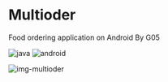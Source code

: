 # Multioder
Food ordering application on Android By G05

![java](https://img.shields.io/static/v1.svg?label=made%20with&message=Java&color=22b0e3&logo=Java&style=flat-square)
![android](https://img.shields.io/static/v1.svg?label=OS&message=Anroid&color=22b0e3&logo=Android&style=flat-square)

![img-multioder](https://i.imgur.com/4yXFk6M.png)
